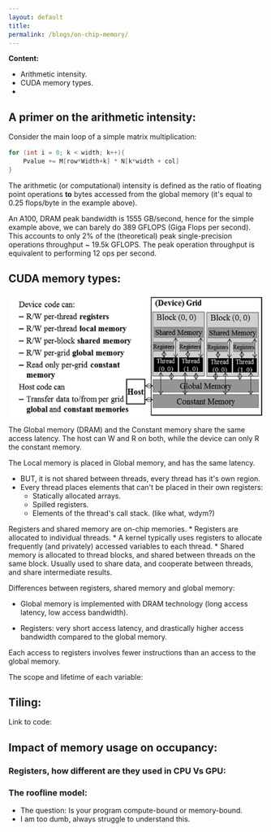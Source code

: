 ```yaml
---
layout: default
title:
permalink: /blogs/on-chip-memory/
---
```


**Content:**

* Arithmetic intensity.
* CUDA memory types.
* 


## A primer on the arithmetic intensity:


Consider the main loop of a simple matrix  multiplication:

```cpp
for (int i = 0; k < width; k++){
	Pvalue += M[row*Width+k] * N[k*width + col]
}
```

The arithmetic (or computational) intensity is defined as the ratio of floating point operations **to** bytes accessed from the global memory (it's equal to 0.25 flops/byte in the example above).

An A100, DRAM peak bandwidth is 1555 GB/second, hence for the simple example above, we can barely do 389 GFLOPS (Giga Flops per second). This accounts to only 2% of the (theoretical) peak single-precision operations throughput ~ 19.5k GFLOPS. The peak operation throughput is equivalent to performing 12 ops per second.



## CUDA memory types:

![Memory](/src/media-gpu/mem.png) 


The Global memory (DRAM) and the Constant memory share the same access latency. The host can W and R on both, while the device can only R the constant memory. 

The Local memory is placed in Global memory, and has the same latency.
* BUT, it is not shared between threads, every thread has it's own region.
* Every thread places elements that can't be placed in their own registers:
	* Statically allocated arrays.
	* Spilled registers. 
	* Elements of the thread's call stack. (like what, wdym?)

Registers and shared memory are on-chip memories.
	* Registers are allocated to individual threads.
	* A kernel typically uses registers to allocate frequently (and privately) accessed variables to each thread. 
	* Shared memory is allocated to thread blocks, and shared between threads on the same block. Usually used to share data, and cooperate between threads, and share intermediate results. 



Differences between registers, shared memory and global memory:

* Global memory is implemented with DRAM technology (long access latency, low access bandwidth). 

* Registers: very short access latency, and drastically higher access bandwidth compared to the global memory.



Each access to registers involves fewer instructions than an access to the global memory. 

The scope and lifetime of each variable:



## Tiling:

Link to code: 



## Impact of memory usage on occupancy:





### Registers, how different are they used in CPU Vs GPU:

### The roofline model:

* The question: Is your program compute-bound or memory-bound.
* I am too dumb, always struggle to understand this.
